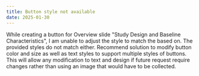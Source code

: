 ```yaml
---
title: Button style not available
date: 2025-01-30
---
```


While creating a button for Overview slide "Study Design and Baseline Characteristics", I am unable to adjust the style to match the based on. The provided styles do not match either. Recommend solution to modify button color and size as well as text styles to support multiple styles of buttons. This will allow any modification to text and design if future request require changes rather than using an image that would have to be collected.
